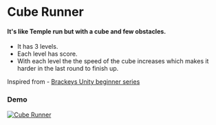 # Cube Runner 

#### It's like Temple run but with a cube and few obstacles.
- It has 3 levels.
- Each level has score.
- With each level the the speed of the cube increases which makes it harder in the last round to finish up.
  
Inspired from - [Brackeys Unity beginner series](https://youtube.com/playlist?list=PLPV2KyIb3jR53Jce9hP7G5xC4O9AgnOuL)

### Demo

[![Cube Runner](https://img.youtube.com/vi/wCKYLeuLw0c/0.jpg)](https://www.youtube.com/watch?v=wCKYLeuLw0c)